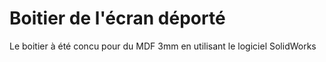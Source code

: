 # Boitier de l'écran déporté
Le boitier à été concu pour du MDF 3mm en utilisant le logiciel SolidWorks
